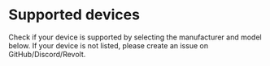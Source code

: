# Supported devices

Check if your device is supported by selecting the manufacturer and model below. If your device is not listed, please
create an issue on GitHub/Discord/Revolt.

<script setup>
import DeviceSupport from "/components/DeviceSupport.vue";
</script>

<DeviceSupport />

<!-- <label>
  Manufacturer:
  <select id="manufacturer"></select>
</label>
<br>
<label>
  Model:
  <select id="model"></select>
</label>

Can boot Depthboot: <b id="deviceDepthboot"></b><br>
Audio support: <b id="deviceAudio"></b><br>
Other issues: <span id="deviceComment"></span>

<span id="deviceInfo"></span>

<script>
export default {
  mounted() {
    import('/device-support/model-select.js').then((module) => {
      module.initDeviceSupport();
    });
  }
}
</script> -->
